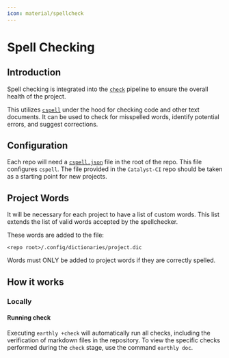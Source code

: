 ```yaml
---
icon: material/spellcheck
---
```


# Spell Checking

## Introduction

Spell checking is integrated into the [`check`](https://input-output-hk.github.io/catalyst-ci/onboarding/#pipeline) pipeline to ensure the overall health of the project.

This utilizes [`cspell`](cspell.org) under the hood for checking code and other text documents. It can be used to check for misspelled words, identify potential errors, and suggest corrections.

## Configuration

Each repo will need a [`cspell.json`](http://cspell.org/configuration/) file in the root of the repo.
This file configures `cspell`.
The file provided in the `Catalyst-CI` repo should be taken as a starting point
for new projects.

## Project Words

It will be necessary for each project to have a list of custom words.
This list extends the list of valid words accepted by the spellchecker.

These words are added to the file:

```path
<repo root>/.config/dictionaries/project.dic
```

Words must ONLY be added to project words if they are correctly spelled.

## How it works

### Locally

#### Running check

Executing `earthly +check` will automatically run all checks, including the verification of markdown files in the repository.
To view the specific checks performed during the `check` stage, use the command `earthly doc`.
